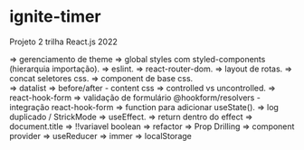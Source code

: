 # ignite-timer
Projeto 2 trilha React.js 2022


=> gerenciamento de theme
=> global styles com styled-components (hierarquia importação).
=> eslint.
=> react-router-dom.
=> layout de rotas.
=> concat seletores css.
=> component de base css.	
=> datalist
=> before/after - content css
=> controlled vs uncontrolled.
=> react-hook-form
=> validação de formulário  @hookform/resolvers - integração react-hook-form
=> function para adicionar useState().
=> log duplicado / StrickMode
=> useEffect.
=> return dentro do effect
=> document.title
=> !!variavel boolean 
=> refactor
=> Prop Drilling
=> component provider
=> useReducer
=> immer
=> localStorage
